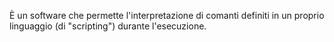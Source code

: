 È un software che permette l'interpretazione di comanti definiti in un proprio linguaggio (di "scripting") durante l'esecuzione.